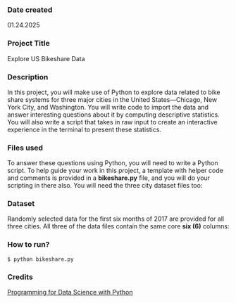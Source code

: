 ### Date created

01.24.2025

### Project Title

Explore US Bikeshare Data

### Description

In this project, you will make use of Python to explore data related to bike share systems for three major cities in the United States—Chicago, New York City, and Washington. You will write code to import the data and answer interesting questions about it by computing descriptive statistics. You will also write a script that takes in raw input to create an interactive experience in the terminal to present these statistics.

### Files used

To answer these questions using Python, you will need to write a Python script. To help guide your work in this project, a template with helper code and comments is provided in a **bikeshare.py** file, and you will do your scripting in there also. You will need the three city dataset files too:

### Dataset

Randomly selected data for the first six months of 2017 are provided for all three cities. All three of the data files contain the same core **six (6)** columns:

### How to run?

```
$ python bikeshare.py
```

### Credits

[Programming for Data Science with Python](https://learn.udacity.com/nanodegrees/nd104)


